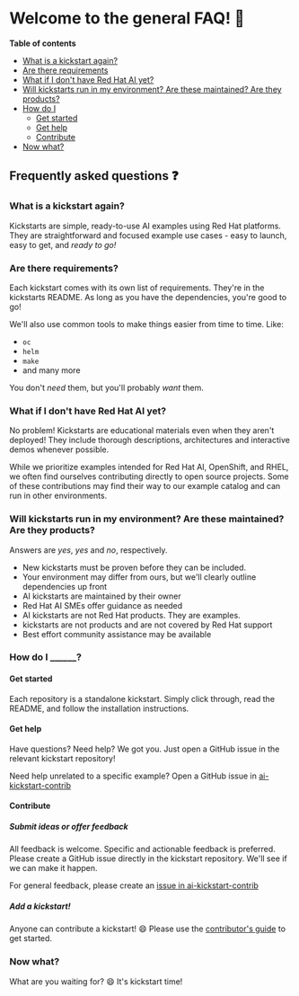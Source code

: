 # Welcome to the general FAQ! :rocket:

**Table of contents** 

* [What is a kickstart again?](#what-is-a-kickstart-again)
* [Are there requirements](#are-there-requirements)
* [What if I don't have Red Hat AI yet?](#what-if-i-dont-have-red-hat-ai-yet)
* [Will kickstarts run in my environment? Are these maintained? Are they products?](#will-kickstarts-run-in-my-environment-are-these-maintained-are-they-products)
* [How do I](#how-do-i-______)
  * [Get started](#get-started)
  * [Get help](#get-help)
  * [Contribute](#contribute)
* [Now what?](#now-what)

## Frequently asked questions :question: 

### What is a kickstart again? 

Kickstarts are simple, ready-to-use AI examples using Red Hat platforms. 
They are straightforward and focused example use cases - easy to launch, easy to
get, and *ready to go!*

### Are there requirements? 

Each kickstart comes with its own list of requirements. They're in the
kickstarts README. As long as you have the dependencies, you're good to go! 

We'll also use common tools to make things easier from time to time. Like: 
* `oc`
* `helm` 
* `make` 
* and many more

You don't *need* them, but you'll probably *want* them. 

### What if I don't have Red Hat AI yet? 

No problem! Kickstarts are educational materials even when they aren't
deployed! They include thorough descriptions, architectures and interactive
demos whenever possible. 

While we prioritize examples intended for Red Hat AI, OpenShift, and RHEL, we
often find ourselves contributing directly to open source projects. Some of
these contributions may find their way to our example catalog and can run in
other environments. 


### Will kickstarts run in my environment? Are these maintained? Are they products? 

Answers are *yes*, *yes* and *no*, respectively. 
- New kickstarts must be proven before they can be included.
- Your environment may differ from ours, but we'll clearly outline dependencies
  up front
- AI kickstarts are maintained by their owner
- Red Hat AI SMEs offer guidance as needed
- AI kickstarts are not Red Hat products. They are examples.
- kickstarts are not products and are not covered by Red Hat support 
- Best effort community assistance may be available 

### How do I ______? 

#### Get started 

Each repository is a standalone kickstart. Simply click through, read the
README, and follow the installation instructions.

#### Get help 

Have questions? Need help? We got you. Just open a GitHub issue in the relevant
kickstart repository!

Need help unrelated to a specific example? Open a GitHub issue in 
[ai-kickstart-contrib](https://github.com/rh-ai-kickstart/ai-kickstart-contrib/issues)

#### Contribute

##### Submit ideas or offer feedback

All feedback is welcome. Specific and actionable feedback is preferred. Please
create a GitHub issue directly in the kickstart repository. We'll see if we can
make it happen.

For general feedback, please create an 
[issue in ai-kickstart-contrib](https://github.com/rh-ai-kickstart/ai-kickstart-contrib/issues)

##### Add a kickstart! 

Anyone can contribute a kickstart! :smile: 
Please use the [contributor's guide](contribute-faq.md) to get started. 

### Now what? 

What are you waiting for? :smile: It's kickstart time! 

